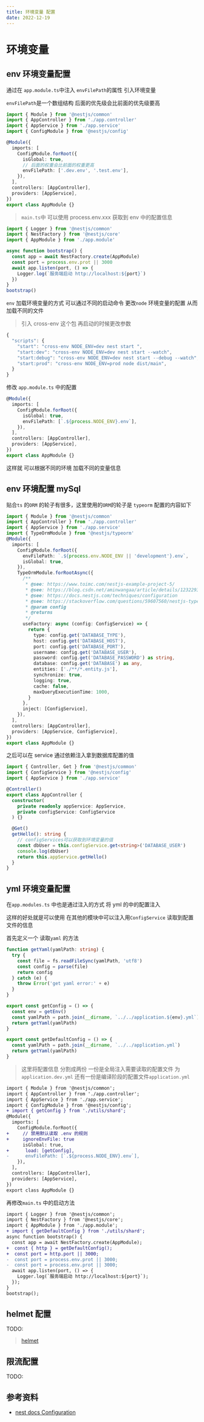 ```yaml
---
title: 环境变量 配置
date: 2022-12-19
---
```


# 环境变量

## env 环境变量配置

通过在 `app.module.ts`中注入 `envFilePath`的属性 引入环境变量

`envFilePath`是一个数组结构 后面的优先级会比前面的优先级要高

```ts
import { Module } from '@nestjs/common'
import { AppController } from './app.controller'
import { AppService } from './app.service'
import { ConfigModule } from '@nestjs/config'

@Module({
  imports: [
    ConfigModule.forRoot({
      isGlobal: true,
      // 后面的权重会比前面的权重更高
      envFilePath: ['.dev.env', '.test.env'],
    }),
  ],
  controllers: [AppController],
  providers: [AppService],
})
export class AppModule {}
```

> `main.ts`中 可以使用 process.env.xxx 获取到 env 中的配置信息

```ts
import { Logger } from '@nestjs/common'
import { NestFactory } from '@nestjs/core'
import { AppModule } from './app.module'

async function bootstrap() {
  const app = await NestFactory.create(AppModule)
  const port = process.env.prot || 3000
  await app.listen(port, () => {
    Logger.log(`服务端启动 http://localhost:${port}`)
  })
}
bootstrap()
```

`env` 加载环境变量的方式 可以通过不同的启动命令 更改`node` 环境变量的配置 从而加载不同的文件

> 引入 cross-env 这个包 再启动的时候更改参数

```ts
{
  "scripts": {
    "start": "cross-env NODE_ENV=dev nest start ",
    "start:dev": "cross-env NODE_ENV=dev nest start --watch",
    "start:debug": "cross-env NODE_ENV=dev nest start --debug --watch",
    "start:prod": "cross-env NODE_ENV=prod node dist/main",
  }
}
```

修改 `app.module.ts` 中的配置

```ts
@Module({
  imports: [
    ConfigModule.forRoot({
      isGlobal: true,
      envFilePath: [`.${process.NODE_ENV}.env`],
    }),
  ],
  controllers: [AppController],
  providers: [AppService],
})
export class AppModule {}
```

这样就 可以根据不同的环境 加载不同的变量信息

## env 环境配置 mySql

贴合`ts` 的`ORM` 的轮子有很多，这里使用的`ORM`的轮子是 `typeorm` 配置的内容如下

```ts
import { Module } from '@nestjs/common'
import { AppController } from './app.controller'
import { AppService } from './app.service'
import { TypeOrmModule } from '@nestjs/typeorm'
@Module({
  imports: [
    ConfigModule.forRoot({
      envFilePath: `.${process.env.NODE_ENV || 'development'}.env`,
      isGlobal: true,
    }),
    TypeOrmModule.forRootAsync({
      /**
       * @see: https://www.toimc.com/nestjs-example-project-5/
       * @see: https://blog.csdn.net/aminwangaa/article/details/123229306
       * @see: https://docs.nestjs.com/techniques/configuration
       * @see: https://stackoverflow.com/questions/59607560/nestjs-typeorm-configuration-works-but-not-with-configservice
       * @param config
       * @returns
       */
      useFactory: async (config: ConfigService) => {
        return {
          type: config.get('DATABASE_TYPE'),
          host: config.get('DATABASE_HOST'),
          port: config.get('DATABASE_PORT'),
          username: config.get('DATABASE_USER'),
          password: config.get('DATABASE_PASSWORD') as string,
          database: config.get('DATABASE') as any,
          entities: ['./**/*.entity.js'],
          synchronize: true,
          logging: true,
          cache: false,
          maxQueryExecutionTime: 1000,
        }
      },
      inject: [ConfigService],
    }),
  ],
  controllers: [AppController],
  providers: [AppService, ConfigService],
})
export class AppModule {}
```

之后可以在 service 通过依赖注入拿到数据库配置的值

```ts
import { Controller, Get } from '@nestjs/common'
import { ConfigService } from '@nestjs/config'
import { AppService } from './app.service'

@Controller()
export class AppController {
  constructor(
    private readonly appService: AppService,
    private configService: ConfigService
  ) {}

  @Get()
  getHello(): string {
    // configServices可以获取到环境变量的值
    const dbUser = this.configService.get<string>('DATABASE_USER')
    console.log(dbUser)
    return this.appService.getHello()
  }
}
```

## yml 环境变量配置

在`app.modules.ts` 中也是通过注入的方式 将 yml 的中的配置注入

这样的好处就是可以使用 在其他的模块中可以注入用`ConfigService` 读取到配置文件的信息

首先定义一个 读取`yaml` 的方法

```ts
function getYaml(yamlPath: string) {
  try {
    const file = fs.readFileSync(yamlPath, 'utf8')
    const config = parse(file)
    return config
  } catch (e) {
    throw Error('get yaml error:' + e)
  }
}

export const getConfig = () => {
  const env = getEnv()
  const yamlPath = path.join(__dirname, `../../application.${env}.yml`)
  return getYaml(yamlPath)
}

export const getDefaultConfig = () => {
  const yamlPath = path.join(__dirname, `../../application.yml`)
  return getYaml(yamlPath)
}
```

> 这里将配置信息 分割成两份 一份是全局注入需要读取的配置文件 为`application.dev.yml` 还有一份是编译阶段的配置文件`application.yml`

```diff
import { Module } from '@nestjs/common';
import { AppController } from './app.controller';
import { AppService } from './app.service';
import { ConfigModule } from '@nestjs/config';
+ import { getConfig } from './utils/shard';
@Module({
  imports: [
    ConfigModule.forRoot({
+     // 禁用默认读取 .env 的规则
+     ignoreEnvFile: true
      isGlobal: true,
+      load: [getConfig],
-      envFilePath: [`.${process.NODE_ENV}.env`],
    }),
  ],
  controllers: [AppController],
  providers: [AppService],
})
export class AppModule {}
```

再修改`main.ts` 中的启动方法

```diff
import { Logger } from '@nestjs/common';
import { NestFactory } from '@nestjs/core';
import { AppModule } from './app.module';
+ import { getDefaultConfig } from './utils/shard';
async function bootstrap() {
  const app = await NestFactory.create(AppModule);
+  const { http } = getDefaultConfig();
+  const port = http.port || 3000;
-  const port = process.env.prot || 3000;
-  const port = process.env.prot || 3000;
  await app.listen(port, () => {
    Logger.log(`服务端启动 http://localhost:${port}`);
  });
}
bootstrap();
```

## helmet 配置

TODO:

> [helmet](https://cloud.tencent.com/developer/section/1490189)

## 限流配置

TODO:

## 参考资料

- [nest docs Configuration](https://docs.nestjs.com/techniques/configuration#getting-started)
